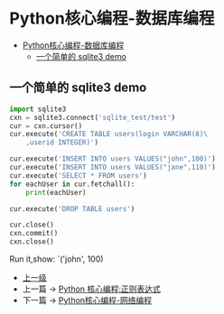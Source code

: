 # Python核心编程-数据库编程

<!-- @import "[TOC]" {cmd="toc" depthFrom=1 depthTo=6 orderedList=false} -->

<!-- code_chunk_output -->

- [Python核心编程-数据库编程](#python核心编程-数据库编程)
  - [一个简单的 sqlite3 demo](#一个简单的-sqlite3-demo)

<!-- /code_chunk_output -->

## 一个简单的 sqlite3 demo
```python
import sqlite3
cxn = sqlite3.connect('sqlite_test/test')
cur = cxn.cursor()
cur.execute('CREATE TABLE users(login VARCHAR(8)\
    ,userid INTEGER)')

cur.execute('INSERT INTO users VALUES("john",100)')
cur.execute('INSERT INTO users VALUES("jane",110)')
cur.execute('SELECT * FROM users')
for eachUser in cur.fetchall():
    print(eachUser) 

cur.execute('DROP TABLE users')

cur.close()
cxn.commit()
cxn.close()
```

Run it,show:
`('john', 100)
- [上一级](README.md)
- 上一篇 -> [Python 核心编程:正则表达式](CorePython.md)
- 下一篇 -> [Python核心编程-网络编程](corePythonNet.md)
